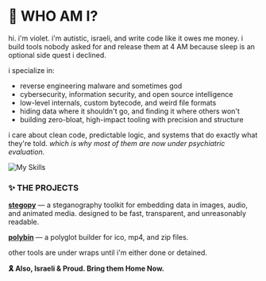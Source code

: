 # 🌸 WHO AM I?

hi. i'm violet. 
i'm autistic, israeli, and write code like it owes me money.
i build tools nobody asked for and release them at 4 AM because sleep is an optional side quest i declined.

i specialize in:
- reverse engineering malware and sometimes god
- cybersecurity, information security, and open source intelligence
- low-level internals, custom bytecode, and weird file formats
- hiding data where it shouldn't go, and finding it where others won't
- building zero-bloat, high-impact tooling with precision and structure

i care about clean code, predictable logic, and systems that do exactly what they're told. *which is why most of them are now under psychiatric evaluation.*

![My Skills](https://skillicons.dev/icons?i=c,cs,cpp,go,java,lua,python,ruby,js,html,css)

### ✨ THE PROJECTS

[**stegopy**](https://pypi.org/project/stegopy) — a steganography toolkit for embedding data in images, audio, and animated media. designed to be fast, transparent, and unreasonably readable.

[**polybin**](https://pypi.org/project/polybin) — a polyglot builder for ico, mp4, and zip files.


other tools are under wraps until i'm either done or detained.

**🎗 Also, Israeli & Proud. Bring them Home Now.**
